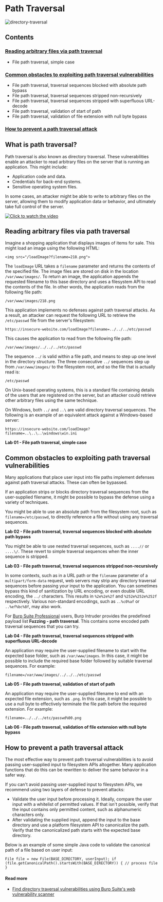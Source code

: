 # Path Traversal

![directory-traversal](https://github.com/acibojbp/Burp-Suite-Academy/assets/164168280/1df3c2bb-6acb-42e3-928d-4635f0b7e4a5)

## Contents
### [Reading arbitrary files via path traversal](#reading-arbitrary-files-via-path-traversal)
- File path traversal, simple case
### [Common obstacles to exploiting path traversal vulnerabilities](#common-obstacles-to-exploiting-path-traversal-vulnerabilities)
- File path traversal, traversal sequences blocked with absolute path bypass
- File path traversal, traversal sequences stripped non-recursively
- File path traversal, traversal sequences stripped with superfluous URL-decode
- File path traversal, validation of start of path
- File path traversal, validation of file extension with null byte bypass
### [How to prevent a path traversal attack](#how-to-prevent-a-path-traversal-attack)
  
## What is path traversal?

Path traversal is also known as directory traversal. These vulnerabilities enable an attacker to read arbitrary files on the server that is running an application. This might include:

- Application code and data.
- Credentials for back-end systems.
- Sensitive operating system files.

In some cases, an attacker might be able to write to arbitrary files on the server, allowing them to modify application data or behavior, and ultimately take full control of the server.

[![Click to watch the video](http://img.youtube.com/vi/NQwUDLMOrHo/0.jpg)](https://youtu.be/NQwUDLMOrHo)

## Reading arbitrary files via path traversal

Imagine a shopping application that displays images of items for sale. This might load an image using the following HTML:

`<img src="/loadImage?filename=218.png">`

The `loadImage` URL takes a `filename` parameter and returns the contents of the specified file. The image files are stored on disk in the location `/var/www/images/`. To return an image, the application appends the requested filename to this base directory and uses a filesystem API to read the contents of the file. In other words, the application reads from the following file path:

`/var/www/images/218.png`

This application implements no defenses against path traversal attacks. As a result, an attacker can request the following URL to retrieve the `/etc/passwd` file from the server's filesystem:

`https://insecure-website.com/loadImage?filename=../../../etc/passwd`

This causes the application to read from the following file path:

`/var/www/images/../../../etc/passwd`

The sequence `../` is valid within a file path, and means to step up one level in the directory structure. The three consecutive `../` sequences step up from `/var/www/images/` to the filesystem root, and so the file that is actually read is:

`/etc/passwd`

On Unix-based operating systems, this is a standard file containing details of the users that are registered on the server, but an attacker could retrieve other arbitrary files using the same technique.

On Windows, both `../` and `..\` are valid directory traversal sequences. The following is an example of an equivalent attack against a Windows-based server:

`https://insecure-website.com/loadImage?filename=..\..\..\windows\win.ini`

**Lab 01 - File path traversal, simple case**
## Common obstacles to exploiting path traversal vulnerabilities

Many applications that place user input into file paths implement defenses against path traversal attacks. These can often be bypassed.

If an application strips or blocks directory traversal sequences from the user-supplied filename, it might be possible to bypass the defense using a variety of techniques.

You might be able to use an absolute path from the filesystem root, such as `filename=/etc/passwd`, to directly reference a file without using any traversal sequences.


**Lab 02 - File path traversal, traversal sequences blocked with absolute path bypass**

You might be able to use nested traversal sequences, such as `....//` or `....\/`. These revert to simple traversal sequences when the inner sequence is stripped.


**Lab 03 - File path traversal, traversal sequences stripped non-recursively**

In some contexts, such as in a URL path or the `filename` parameter of a `multipart/form-data` request, web servers may strip any directory traversal sequences before passing your input to the application. You can sometimes bypass this kind of sanitization by URL encoding, or even double URL encoding, the `../` characters. This results in `%2e%2e%2f` and `%252e%252e%252f` respectively. Various non-standard encodings, such as `..%c0%af` or `..%ef%bc%8f`, may also work.

For [Burp Suite Professional](https://portswigger.net/burp/pro) users, Burp Intruder provides the predefined payload list **Fuzzing - path traversal**. This contains some encoded path traversal sequences that you can try.

**Lab 04 - File path traversal, traversal sequences stripped with superfluous URL-decode**

An application may require the user-supplied filename to start with the expected base folder, such as `/var/www/images`. In this case, it might be possible to include the required base folder followed by suitable traversal sequences. For example:

`filename=/var/www/images/../../../etc/passwd`


**Lab 05 - File path traversal, validation of start of path**

An application may require the user-supplied filename to end with an expected file extension, such as `.png`. In this case, it might be possible to use a null byte to effectively terminate the file path before the required extension. For example:

`filename=../../../etc/passwd%00.png`

**Lab 06 - File path traversal, validation of file extension with null byte bypass**

## How to prevent a path traversal attack

The most effective way to prevent path traversal vulnerabilities is to avoid passing user-supplied input to filesystem APIs altogether. Many application functions that do this can be rewritten to deliver the same behavior in a safer way.

If you can't avoid passing user-supplied input to filesystem APIs, we recommend using two layers of defense to prevent attacks:

- Validate the user input before processing it. Ideally, compare the user input with a whitelist of permitted values. If that isn't possible, verify that the input contains only permitted content, such as alphanumeric characters only.
- After validating the supplied input, append the input to the base directory and use a platform filesystem API to canonicalize the path. Verify that the canonicalized path starts with the expected base directory.

Below is an example of some simple Java code to validate the canonical path of a file based on user input:

`File file = new File(BASE_DIRECTORY, userInput); if (file.getCanonicalPath().startsWith(BASE_DIRECTORY)) { // process file }`

#### Read more

- [Find directory traversal vulnerabilities using Burp Suite's web vulnerability scanner](https://portswigger.net/burp/vulnerability-scanner)
